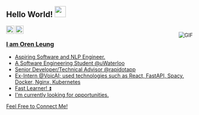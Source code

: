 ## Hello World! <img src="https://raw.githubusercontent.com/iampavangandhi/iampavangandhi/master/gifs/Hi.gif" width="30px"></h2>

<a href="https://www.linkedin.com/in/oren-leung/">
  <img align="left" alt="Ajay's Linkdein" width="22px" src="https://cdn.jsdelivr.net/npm/simple-icons@v3/icons/linkedin.svg" />
</a>
<a href="https://github.com/OrenLeung">
  <img align="left" alt="Ajay's Github" width="22px" src="https://cdn.jsdelivr.net/npm/simple-icons@v3/icons/github.svg" />
<br />
<img align="right" alt="GIF" src="https://media.giphy.com/media/13HgwGsXF0aiGY/giphy.gif" />

### I am Oren Leung
- Aspiring Software and NLP Engineer.
- A Software Engineering Student @uWaterloo
- Senior Developer/Technical Advisor @rapidotapp
- Ex-Intern @VoicAI; used technologies such as React, FastAPI, Spacy, Docker, Nginx, Kubernetes
- Fast Learner! ⏫
- I'm currently looking for opportunities.


Feel Free to Connect Me!
